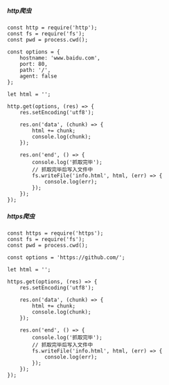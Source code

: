##### http爬虫
    
    const http = require('http');
    const fs = require('fs');
    const pwd = process.cwd();
    
    const options = {
        hostname: 'www.baidu.com',
        port: 80,
        path: '/',
        agent: false
    };
    
    let html = '';

    http.get(options, (res) => {
        res.setEncoding('utf8');
    
        res.on('data', (chunk) => {
            html += chunk;
            console.log(chunk);
        });
    
        res.on('end', () => {
            console.log('抓取完毕');
            // 抓取完毕后写入文件中
            fs.writeFile('info.html', html, (err) => {
                console.log(err);
            });
        });
    });
    
##### https爬虫
    
    const https = require('https');
    const fs = require('fs');
    const pwd = process.cwd();
    
    const options = 'https://github.com/';
    
    let html = '';

    https.get(options, (res) => {
        res.setEncoding('utf8');
    
        res.on('data', (chunk) => {
            html += chunk;
            console.log(chunk);
        });
    
        res.on('end', () => {
            console.log('抓取完毕');
            // 抓取完毕后写入文件中
            fs.writeFile('info.html', html, (err) => {
                console.log(err);
            });
        });
    });